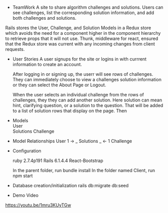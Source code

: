 - TeamWork
  A site to share algorithm challenges and solutions. Users can see challenges, list the corresponding solution information, and add both challenges and solutions.

Rails stores the User, Challenge, and Solution Models in a Redux store which avoids the need for a component higher in the component hierarchy to retrieve props that it will not use. Thunk, middleware for react, ensured that the Redux store was current with any incoming changes from client requests.

- User Stories
  A user signups for the site or logins in with currrent information to create an account.

  After logging in or signing up, the userr will see rows of challenges. They can immediately choose to view a challenges solution information or they can select the About Page or Logout.

  When the user selects an individual challenge from the rows of challenges, they they can add another solution. Here solution can mean hint, clarifying question, or a solution to the question. That will be added to a list of solution rows that display on the page. Then

- Models  
   User  
   Solutions
  Challenge

- Model Relationships
  User 1 -> _ Solutions _ <- 1 Challenge

- Configuration

  ruby 2.7.4p191
  Rails 6.1.4.4
  React-Bootstrap

  In the parent folder, run bundle install
  In the folder named Client, run npm start

- Database creation/initialization
  rails db:migrate db:seed


- Demo Video

https://youtu.be/1mru3KUyTGw